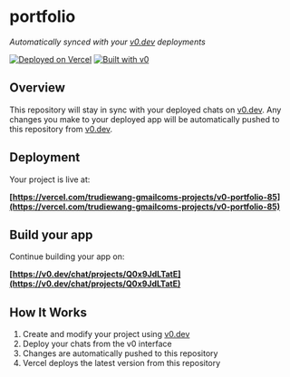 # portfolio

*Automatically synced with your [v0.dev](https://v0.dev) deployments*

[![Deployed on Vercel](https://img.shields.io/badge/Deployed%20on-Vercel-black?style=for-the-badge&logo=vercel)](https://vercel.com/trudiewang-gmailcoms-projects/v0-portfolio-85)
[![Built with v0](https://img.shields.io/badge/Built%20with-v0.dev-black?style=for-the-badge)](https://v0.dev/chat/projects/Q0x9JdLTatE)

## Overview

This repository will stay in sync with your deployed chats on [v0.dev](https://v0.dev).
Any changes you make to your deployed app will be automatically pushed to this repository from [v0.dev](https://v0.dev).

## Deployment

Your project is live at:

**[https://vercel.com/trudiewang-gmailcoms-projects/v0-portfolio-85](https://vercel.com/trudiewang-gmailcoms-projects/v0-portfolio-85)**

## Build your app

Continue building your app on:

**[https://v0.dev/chat/projects/Q0x9JdLTatE](https://v0.dev/chat/projects/Q0x9JdLTatE)**

## How It Works

1. Create and modify your project using [v0.dev](https://v0.dev)
2. Deploy your chats from the v0 interface
3. Changes are automatically pushed to this repository
4. Vercel deploys the latest version from this repository